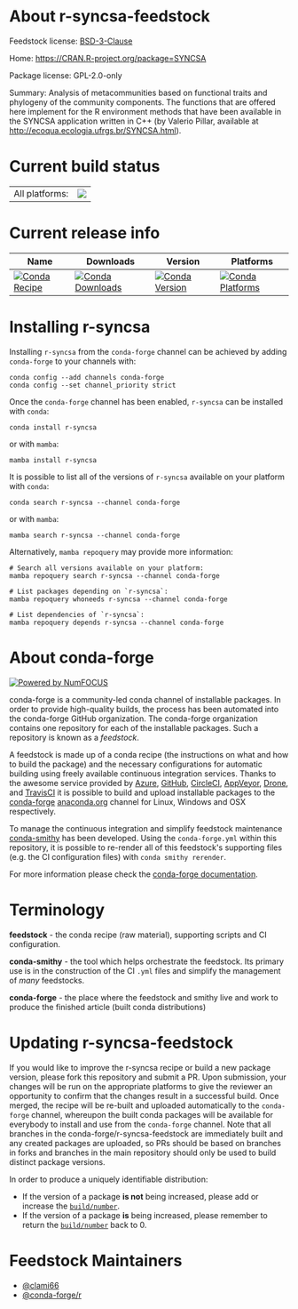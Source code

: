 About r-syncsa-feedstock
========================

Feedstock license: [BSD-3-Clause](https://github.com/conda-forge/r-syncsa-feedstock/blob/main/LICENSE.txt)

Home: https://CRAN.R-project.org/package=SYNCSA

Package license: GPL-2.0-only

Summary: Analysis of metacommunities based on functional traits and phylogeny of the community components. The functions that are offered here implement for the R environment methods that have been available in the SYNCSA application written in C++ (by Valerio Pillar, available at <http://ecoqua.ecologia.ufrgs.br/SYNCSA.html>).

Current build status
====================


<table><tr><td>All platforms:</td>
    <td>
      <a href="https://dev.azure.com/conda-forge/feedstock-builds/_build/latest?definitionId=11739&branchName=main">
        <img src="https://dev.azure.com/conda-forge/feedstock-builds/_apis/build/status/r-syncsa-feedstock?branchName=main">
      </a>
    </td>
  </tr>
</table>

Current release info
====================

| Name | Downloads | Version | Platforms |
| --- | --- | --- | --- |
| [![Conda Recipe](https://img.shields.io/badge/recipe-r--syncsa-green.svg)](https://anaconda.org/conda-forge/r-syncsa) | [![Conda Downloads](https://img.shields.io/conda/dn/conda-forge/r-syncsa.svg)](https://anaconda.org/conda-forge/r-syncsa) | [![Conda Version](https://img.shields.io/conda/vn/conda-forge/r-syncsa.svg)](https://anaconda.org/conda-forge/r-syncsa) | [![Conda Platforms](https://img.shields.io/conda/pn/conda-forge/r-syncsa.svg)](https://anaconda.org/conda-forge/r-syncsa) |

Installing r-syncsa
===================

Installing `r-syncsa` from the `conda-forge` channel can be achieved by adding `conda-forge` to your channels with:

```
conda config --add channels conda-forge
conda config --set channel_priority strict
```

Once the `conda-forge` channel has been enabled, `r-syncsa` can be installed with `conda`:

```
conda install r-syncsa
```

or with `mamba`:

```
mamba install r-syncsa
```

It is possible to list all of the versions of `r-syncsa` available on your platform with `conda`:

```
conda search r-syncsa --channel conda-forge
```

or with `mamba`:

```
mamba search r-syncsa --channel conda-forge
```

Alternatively, `mamba repoquery` may provide more information:

```
# Search all versions available on your platform:
mamba repoquery search r-syncsa --channel conda-forge

# List packages depending on `r-syncsa`:
mamba repoquery whoneeds r-syncsa --channel conda-forge

# List dependencies of `r-syncsa`:
mamba repoquery depends r-syncsa --channel conda-forge
```


About conda-forge
=================

[![Powered by
NumFOCUS](https://img.shields.io/badge/powered%20by-NumFOCUS-orange.svg?style=flat&colorA=E1523D&colorB=007D8A)](https://numfocus.org)

conda-forge is a community-led conda channel of installable packages.
In order to provide high-quality builds, the process has been automated into the
conda-forge GitHub organization. The conda-forge organization contains one repository
for each of the installable packages. Such a repository is known as a *feedstock*.

A feedstock is made up of a conda recipe (the instructions on what and how to build
the package) and the necessary configurations for automatic building using freely
available continuous integration services. Thanks to the awesome service provided by
[Azure](https://azure.microsoft.com/en-us/services/devops/), [GitHub](https://github.com/),
[CircleCI](https://circleci.com/), [AppVeyor](https://www.appveyor.com/),
[Drone](https://cloud.drone.io/welcome), and [TravisCI](https://travis-ci.com/)
it is possible to build and upload installable packages to the
[conda-forge](https://anaconda.org/conda-forge) [anaconda.org](https://anaconda.org/)
channel for Linux, Windows and OSX respectively.

To manage the continuous integration and simplify feedstock maintenance
[conda-smithy](https://github.com/conda-forge/conda-smithy) has been developed.
Using the ``conda-forge.yml`` within this repository, it is possible to re-render all of
this feedstock's supporting files (e.g. the CI configuration files) with ``conda smithy rerender``.

For more information please check the [conda-forge documentation](https://conda-forge.org/docs/).

Terminology
===========

**feedstock** - the conda recipe (raw material), supporting scripts and CI configuration.

**conda-smithy** - the tool which helps orchestrate the feedstock.
                   Its primary use is in the construction of the CI ``.yml`` files
                   and simplify the management of *many* feedstocks.

**conda-forge** - the place where the feedstock and smithy live and work to
                  produce the finished article (built conda distributions)


Updating r-syncsa-feedstock
===========================

If you would like to improve the r-syncsa recipe or build a new
package version, please fork this repository and submit a PR. Upon submission,
your changes will be run on the appropriate platforms to give the reviewer an
opportunity to confirm that the changes result in a successful build. Once
merged, the recipe will be re-built and uploaded automatically to the
`conda-forge` channel, whereupon the built conda packages will be available for
everybody to install and use from the `conda-forge` channel.
Note that all branches in the conda-forge/r-syncsa-feedstock are
immediately built and any created packages are uploaded, so PRs should be based
on branches in forks and branches in the main repository should only be used to
build distinct package versions.

In order to produce a uniquely identifiable distribution:
 * If the version of a package **is not** being increased, please add or increase
   the [``build/number``](https://docs.conda.io/projects/conda-build/en/latest/resources/define-metadata.html#build-number-and-string).
 * If the version of a package **is** being increased, please remember to return
   the [``build/number``](https://docs.conda.io/projects/conda-build/en/latest/resources/define-metadata.html#build-number-and-string)
   back to 0.

Feedstock Maintainers
=====================

* [@clami66](https://github.com/clami66/)
* [@conda-forge/r](https://github.com/orgs/conda-forge/teams/r/)

